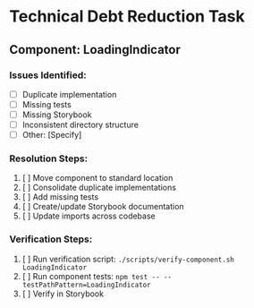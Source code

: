 # Technical Debt Reduction Task

## Component: LoadingIndicator

### Issues Identified:
- [ ] Duplicate implementation
- [ ] Missing tests
- [ ] Missing Storybook
- [ ] Inconsistent directory structure
- [ ] Other: [Specify]

### Resolution Steps:
1. [ ] Move component to standard location
2. [ ] Consolidate duplicate implementations
3. [ ] Add missing tests
4. [ ] Create/update Storybook documentation
5. [ ] Update imports across codebase

### Verification Steps:
1. [ ] Run verification script: `./scripts/verify-component.sh LoadingIndicator`
2. [ ] Run component tests: `npm test -- --testPathPattern=LoadingIndicator`
3. [ ] Verify in Storybook
